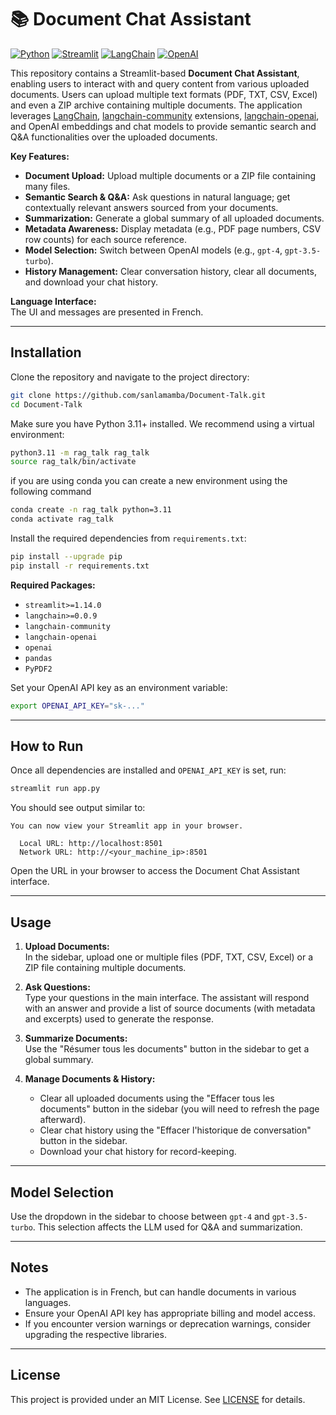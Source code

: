 # 📚 Document Chat Assistant

[![Python](https://img.shields.io/badge/Python-3.11%2B-blue.svg?logo=python&style=flat-square)](https://www.python.org/)
[![Streamlit](https://img.shields.io/badge/Streamlit->=1.14.0-red.svg?logo=streamlit&style=flat-square)](https://streamlit.io/)
[![LangChain](https://img.shields.io/badge/LangChain->=0.0.9-blueviolet.svg?style=flat-square)](https://github.com/hwchase17/langchain)
[![OpenAI](https://img.shields.io/badge/OpenAI-API-green.svg?style=flat-square)](https://platform.openai.com/docs/introduction)

This repository contains a Streamlit-based **Document Chat Assistant**, enabling users to interact with and query content from various uploaded documents. Users can upload multiple text formats (PDF, TXT, CSV, Excel) and even a ZIP archive containing multiple documents. The application leverages [LangChain](https://github.com/hwchase17/langchain), [langchain-community](https://github.com/hwchase17/langchain) extensions, [langchain-openai](https://github.com/hwchase17/langchain-openai), and OpenAI embeddings and chat models to provide semantic search and Q&A functionalities over the uploaded documents.

**Key Features:**
- **Document Upload:** Upload multiple documents or a ZIP file containing many files.
- **Semantic Search & Q&A:** Ask questions in natural language; get contextually relevant answers sourced from your documents.
- **Summarization:** Generate a global summary of all uploaded documents.
- **Metadata Awareness:** Display metadata (e.g., PDF page numbers, CSV row counts) for each source reference.
- **Model Selection:** Switch between OpenAI models (e.g., `gpt-4`, `gpt-3.5-turbo`).
- **History Management:** Clear conversation history, clear all documents, and download your chat history.

**Language Interface:**  
The UI and messages are presented in French.

---

## Installation
Clone the repository and navigate to the project directory:

```bash
git clone https://github.com/sanlamamba/Document-Talk.git
cd Document-Talk
```


Make sure you have Python 3.11+ installed. We recommend using a virtual environment:

```bash
python3.11 -m rag_talk rag_talk
source rag_talk/bin/activate
```
if you are using conda you can create a new environment using the following command

```bash
conda create -n rag_talk python=3.11
conda activate rag_talk
```

Install the required dependencies from `requirements.txt`:

```bash
pip install --upgrade pip
pip install -r requirements.txt
```

**Required Packages:**
- `streamlit>=1.14.0`
- `langchain>=0.0.9`
- `langchain-community`
- `langchain-openai`
- `openai`
- `pandas`
- `PyPDF2`

Set your OpenAI API key as an environment variable:
```bash
export OPENAI_API_KEY="sk-..."
```

---

## How to Run

Once all dependencies are installed and `OPENAI_API_KEY` is set, run:

```bash
streamlit run app.py
```

You should see output similar to:

```
You can now view your Streamlit app in your browser.

  Local URL: http://localhost:8501
  Network URL: http://<your_machine_ip>:8501
```

Open the URL in your browser to access the Document Chat Assistant interface.

---

## Usage

1. **Upload Documents:**  
   In the sidebar, upload one or multiple files (PDF, TXT, CSV, Excel) or a ZIP file containing multiple documents.

2. **Ask Questions:**  
   Type your questions in the main interface. The assistant will respond with an answer and provide a list of source documents (with metadata and excerpts) used to generate the response.

3. **Summarize Documents:**  
   Use the "Résumer tous les documents" button in the sidebar to get a global summary.

4. **Manage Documents & History:**  
   - Clear all uploaded documents using the "Effacer tous les documents" button in the sidebar (you will need to refresh the page afterward).
   - Clear chat history using the "Effacer l'historique de conversation" button in the sidebar.
   - Download your chat history for record-keeping.

---

## Model Selection

Use the dropdown in the sidebar to choose between `gpt-4` and `gpt-3.5-turbo`. This selection affects the LLM used for Q&A and summarization.

---

## Notes

- The application is in French, but can handle documents in various languages.
- Ensure your OpenAI API key has appropriate billing and model access.
- If you encounter version warnings or deprecation warnings, consider upgrading the respective libraries.

---

## License

This project is provided under an MIT License. See [LICENSE](LICENSE) for details.

